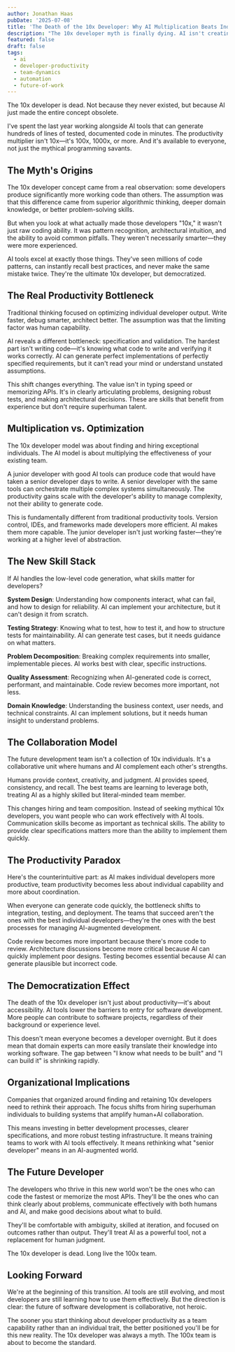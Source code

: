 ```yaml
---
author: Jonathan Haas
pubDate: '2025-07-08'
title: 'The Death of the 10x Developer: Why AI Multiplication Beats Individual Optimization'
description: "The 10x developer myth is finally dying. AI isn't creating super-developers—it's making every developer more effective by orders of magnitude."
featured: false
draft: false
tags:
  - ai
  - developer-productivity
  - team-dynamics
  - automation
  - future-of-work
---
```


The 10x developer is dead. Not because they never existed, but because AI just made the entire concept obsolete.

I've spent the last year working alongside AI tools that can generate hundreds of lines of tested, documented code in minutes. The productivity multiplier isn't 10x—it's 100x, 1000x, or more. And it's available to everyone, not just the mythical programming savants.

## The Myth's Origins

The 10x developer concept came from a real observation: some developers produce significantly more working code than others. The assumption was that this difference came from superior algorithmic thinking, deeper domain knowledge, or better problem-solving skills.

But when you look at what actually made those developers "10x," it wasn't just raw coding ability. It was pattern recognition, architectural intuition, and the ability to avoid common pitfalls. They weren't necessarily smarter—they were more experienced.

AI tools excel at exactly those things. They've seen millions of code patterns, can instantly recall best practices, and never make the same mistake twice. They're the ultimate 10x developer, but democratized.

## The Real Productivity Bottleneck

Traditional thinking focused on optimizing individual developer output. Write faster, debug smarter, architect better. The assumption was that the limiting factor was human capability.

AI reveals a different bottleneck: specification and validation. The hardest part isn't writing code—it's knowing what code to write and verifying it works correctly. AI can generate perfect implementations of perfectly specified requirements, but it can't read your mind or understand unstated assumptions.

This shift changes everything. The value isn't in typing speed or memorizing APIs. It's in clearly articulating problems, designing robust tests, and making architectural decisions. These are skills that benefit from experience but don't require superhuman talent.

## Multiplication vs. Optimization

The 10x developer model was about finding and hiring exceptional individuals. The AI model is about multiplying the effectiveness of your existing team.

A junior developer with good AI tools can produce code that would have taken a senior developer days to write. A senior developer with the same tools can orchestrate multiple complex systems simultaneously. The productivity gains scale with the developer's ability to manage complexity, not their ability to generate code.

This is fundamentally different from traditional productivity tools. Version control, IDEs, and frameworks made developers more efficient. AI makes them more capable. The junior developer isn't just working faster—they're working at a higher level of abstraction.

## The New Skill Stack

If AI handles the low-level code generation, what skills matter for developers?

**System Design**: Understanding how components interact, what can fail, and how to design for reliability. AI can implement your architecture, but it can't design it from scratch.

**Testing Strategy**: Knowing what to test, how to test it, and how to structure tests for maintainability. AI can generate test cases, but it needs guidance on what matters.

**Problem Decomposition**: Breaking complex requirements into smaller, implementable pieces. AI works best with clear, specific instructions.

**Quality Assessment**: Recognizing when AI-generated code is correct, performant, and maintainable. Code review becomes more important, not less.

**Domain Knowledge**: Understanding the business context, user needs, and technical constraints. AI can implement solutions, but it needs human insight to understand problems.

## The Collaboration Model

The future development team isn't a collection of 10x individuals. It's a collaborative unit where humans and AI complement each other's strengths.

Humans provide context, creativity, and judgment. AI provides speed, consistency, and recall. The best teams are learning to leverage both, treating AI as a highly skilled but literal-minded team member.

This changes hiring and team composition. Instead of seeking mythical 10x developers, you want people who can work effectively with AI tools. Communication skills become as important as technical skills. The ability to provide clear specifications matters more than the ability to implement them quickly.

## The Productivity Paradox

Here's the counterintuitive part: as AI makes individual developers more productive, team productivity becomes less about individual capability and more about coordination.

When everyone can generate code quickly, the bottleneck shifts to integration, testing, and deployment. The teams that succeed aren't the ones with the best individual developers—they're the ones with the best processes for managing AI-augmented development.

Code review becomes more important because there's more code to review. Architecture discussions become more critical because AI can quickly implement poor designs. Testing becomes essential because AI can generate plausible but incorrect code.

## The Democratization Effect

The death of the 10x developer isn't just about productivity—it's about accessibility. AI tools lower the barriers to entry for software development. More people can contribute to software projects, regardless of their background or experience level.

This doesn't mean everyone becomes a developer overnight. But it does mean that domain experts can more easily translate their knowledge into working software. The gap between "I know what needs to be built" and "I can build it" is shrinking rapidly.

## Organizational Implications

Companies that organized around finding and retaining 10x developers need to rethink their approach. The focus shifts from hiring superhuman individuals to building systems that amplify human+AI collaboration.

This means investing in better development processes, clearer specifications, and more robust testing infrastructure. It means training teams to work with AI tools effectively. It means rethinking what "senior developer" means in an AI-augmented world.

## The Future Developer

The developers who thrive in this new world won't be the ones who can code the fastest or memorize the most APIs. They'll be the ones who can think clearly about problems, communicate effectively with both humans and AI, and make good decisions about what to build.

They'll be comfortable with ambiguity, skilled at iteration, and focused on outcomes rather than output. They'll treat AI as a powerful tool, not a replacement for human judgment.

The 10x developer is dead. Long live the 100x team.

## Looking Forward

We're at the beginning of this transition. AI tools are still evolving, and most developers are still learning how to use them effectively. But the direction is clear: the future of software development is collaborative, not heroic.

The sooner you start thinking about developer productivity as a team capability rather than an individual trait, the better positioned you'll be for this new reality. The 10x developer was always a myth. The 100x team is about to become the standard.
